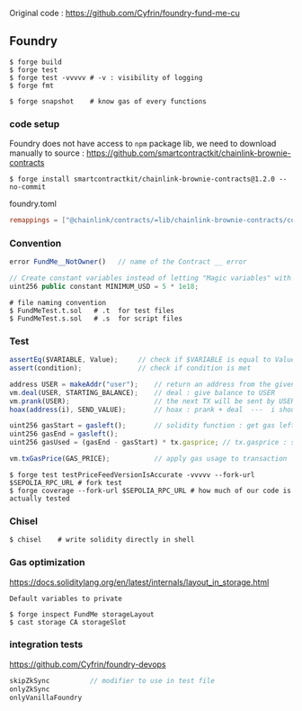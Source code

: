 Original code : https://github.com/Cyfrin/foundry-fund-me-cu

## Foundry

```shell
$ forge build
$ forge test
$ forge test -vvvvv # -v : visibility of logging
$ forge fmt

$ forge snapshot    # know gas of every functions
```


### code setup
Foundry does not have access to `npm` package lib, we need to download manually to source : https://github.com/smartcontractkit/chainlink-brownie-contracts

```shell
$ forge install smartcontractkit/chainlink-brownie-contracts@1.2.0 --no-commit
```

foundry.toml
```toml
remappings = ["@chainlink/contracts/=lib/chainlink-brownie-contracts/contracts/"]
```

### Convention
```javascript
error FundMe__NotOwner()   // name of the Contract __ error

// Create constant variables instead of letting "Magic variables" with no explanation
uint256 public constant MINIMUM_USD = 5 * 1e18;
```
```shell
# file naming convention
$ FundMeTest.t.sol   # .t  for test files
$ FundMeTest.s.sol   # .s  for script files
```


### Test

```javascript
assertEq($VARIABLE, Value);     // check if $VARIABLE is equal to Value
assert(condition);              // check if condition is met

address USER = makeAddr("user");    // return an address from the given name
vm.deal(USER, STARTING_BALANCE);    // deal : give balance to USER
vm.prank(USER);                     // the next TX will be sent by USER 
hoax(address(i), SEND_VALUE);       // hoax : prank + deal  ---  i should be a uint160 number 

uint256 gasStart = gasleft();       // solidity function : get gas left
uint256 gasEnd = gasleft();
uint256 gasUsed = (gasEnd - gasStart) * tx.gasprice; // tx.gasprice : solidity data of current gas price

vm.txGasPrice(GAS_PRICE);           // apply gas usage to transaction
```
```shell
$ forge test testPriceFeedVersionIsAccurate -vvvvv --fork-url $SEPOLIA_RPC_URL # fork test
$ forge coverage --fork-url $SEPOLIA_RPC_URL # how much of our code is actually tested
```

### Chisel

```shell
$ chisel    # write solidity directly in shell
```

### Gas optimization
https://docs.soliditylang.org/en/latest/internals/layout_in_storage.html
```
Default variables to private
```
```shell
$ forge inspect FundMe storageLayout
$ cast storage CA storageSlot
```

### integration tests
https://github.com/Cyfrin/foundry-devops

```javascript
skipZkSync          // modifier to use in test file
onlyZkSync
onlyVanillaFoundry 
```